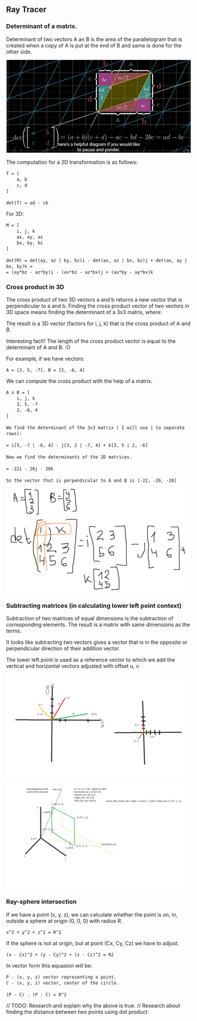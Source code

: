 ## Ray Tracer

### Determinant of a matrix.
Determinant of two vectors A an B is the area of the parallelogram that is created when a copy of A is put at the end of B and same is done for the other side.

![determinant explanation of formula](https://github.com/pancanin/RayTracer/blob/master/helpful_materials/matrix-determinant.PNG?raw=true)

The computation for a 2D transformation is as follows:
```
T = [
	a, b
	c, d
]

det(T) = ad - cb
```

For 3D:

```
M = [
	i, j, k
	ax, ay, az
	bx, by, bz
]

det(M) = det(ay, az | by, bz)i - det(ax, az | bx, bz)j + det(ax, ay | bx, by)k =
= (ay*bz - az*by)i - (ax*bz - az*bx)j + (ax*by - ay*bx)k
```


### Cross product in 3D

The cross product of two 3D vectors a and b returns a new vector that is perpendicular to a and b.
Finding the cross product vector of two vectors in 3D space means finding the determinant of a 3x3 matrix, where:

The result is a 3D vector (factors for i, j, k) that is the cross product of A and B.

Interesting fact!!
The length of the cross product vector is equal to the determinant of A and B. :O

For example, if we have vectors:
```
A = [3, 5, -7], B = [2, -6, 4]
```
We can compute the cross product with the help of a matrix.

```
A x B = [
	i, j, k
	3, 5, -7
	2, -6, 4
]

We find the determinant of the 3x3 matrix ( I will use | to separate rows):

= i[5, -7 | -6, 4] - j[3, 2 | -7, 4] + k[3, 5 | 2, -6]

Now we find the determinants of the 2D matrices.

= -22i - 26j - 28k

So the vector that is perpendicular to A and B is [-22, -26, -28]
```

![cross product depiction](https://github.com/pancanin/RayTracer/blob/master/helpful_materials/3d-matrix-cross-product.png?raw=true)

### Subtracting matrices (in calculating lower left point context)

Subtraction of two matrices of equal dimensions is the subtraction of corresponding elements. The result is a matrix with 
same dimensions as the terms.

It looks like subtracting two vectors gives a vector that is in the opposite or perpendicular direction of their addition vector.

The lower left point is used as a reference vector to which we add the vertical and horizontal vectors adjusted with offset u, v.

![subtracting matrices](https://github.com/pancanin/RayTracer/blob/master/helpful_materials/matrix-subtraction.png?raw=true)

![lower left point](https://github.com/pancanin/RayTracer/blob/master/helpful_materials/calculate-lower-left.png?raw=true)

### Ray-sphere intersection

If we have a point (x, y, z), we can calculate whether the point is on, in, outside a sphere at origin (0, 0, 0) with radius R.

```
x^2 + y^2 + z^2 = R^2
```
If the sphere is not at origin, but at point (Cx, Cy, Cz) we have to adjust.
```
(x - Cx)^2 + (y - Cy)^2 + (z - Cz)^2 = R2
```

In vector form this equasion will be:

```
P - (x, y, z) vector representing a point.
C - (x, y, z) vector, center of the circle.

(P - C) . (P - C) = R^2
```
// TODO: Research and explain why the above is true.
// Research about finding the distance between two points using dot product.
